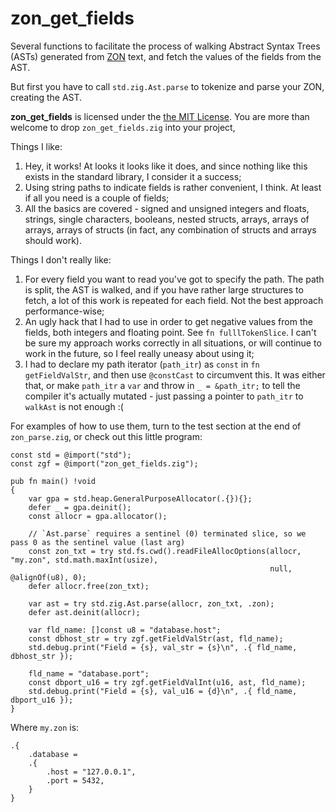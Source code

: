 # zon_get_fields

Several functions to facilitate the process of walking Abstract Syntax Trees (ASTs) generated from [ZON](https://github.com/ziglang/zig/issues/14290) text, and fetch the values of the fields from the AST.

But first you have to call `std.zig.Ast.parse` to tokenize and parse your ZON, creating the AST.

**zon_get_fields** is licensed under the [the MIT License](https://en.wikipedia.org/w/index.php?title=MIT_License&useskin=vector). You are more than welcome to drop `zon_get_fields.zig` into your project,

Things I like:

1. Hey, it works! At looks it looks like it does, and since nothing like this exists in the standard library, I consider it a success;
2. Using string paths to indicate fields is rather convenient, I think. At least if all you need is a couple of fields;
3. All the basics are covered - signed and unsigned integers and floats, strings, single characters, booleans, nested structs, arrays, arrays of arrays, arrays of structs (in fact, any combination of structs and arrays should work).

Things I don't really like:

1. For every field you want to read you've got to specify the path. The path is split, the AST is walked, and if you have rather large structures to fetch, a lot of this work is repeated for each field. Not the best approach performance-wise;
2. An ugly hack that I had to use in order to get negative values from the fields, both integers and floating point. See `fn fulllTokenSlice`.  I can't be sure my approach works correctly in all situations, or will continue to work in the future, so I feel really uneasy about using it;
3. I had to declare my path iterator (`path_itr`) as `const` in `fn getFieldValStr`, and then use `@constCast` to circumvent this. It was either that, or make `path_itr` a `var` and throw in `_ = &path_itr;` to tell the compiler it's actually mutated - just passing a pointer to `path_itr` to `walkAst` is not enough :(

For examples of how to use them, turn to the test section at the end of `zon_parse.zig`, or check out this little program:

```zig
const std = @import("std");
const zgf = @import("zon_get_fields.zig");

pub fn main() !void
{
    var gpa = std.heap.GeneralPurposeAllocator(.{}){};
    defer _ = gpa.deinit();
    const allocr = gpa.allocator();

    // `Ast.parse` requires a sentinel (0) terminated slice, so we pass 0 as the sentinel value (last arg)
    const zon_txt = try std.fs.cwd().readFileAllocOptions(allocr, "my.zon", std.math.maxInt(usize),
                                                          null, @alignOf(u8), 0);
    defer allocr.free(zon_txt);

    var ast = try std.zig.Ast.parse(allocr, zon_txt, .zon);
    defer ast.deinit(allocr);

    var fld_name: []const u8 = "database.host";
    const dbhost_str = try zgf.getFieldValStr(ast, fld_name);
    std.debug.print("Field = {s}, val_str = {s}\n", .{ fld_name, dbhost_str });

    fld_name = "database.port";
    const dbport_u16 = try zgf.getFieldValInt(u16, ast, fld_name);
    std.debug.print("Field = {s}, val_u16 = {d}\n", .{ fld_name, dbport_u16 });
}
```

Where `my.zon` is:
```zon
.{
    .database =
    .{
        .host = "127.0.0.1",
        .port = 5432,
    }
}
```